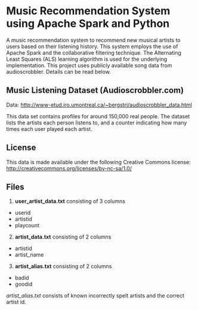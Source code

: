 
# Music Recommendation System using Apache Spark and Python

A music recommendation system to recommend new musical artists to users based on their listening history. This system employs the use of Apache Spark and the collaborative filtering technique. The Alternating Least Squares (ALS) learning algorithm is used for the underlying implementation. This project uses publicly available song data from audioscrobbler. Details can be read below.


Music Listening Dataset (Audioscrobbler.com)
--------------------------------

Data: http://www-etud.iro.umontreal.ca/~bergstrj/audioscrobbler_data.html

This data set contains profiles for around 150,000 real people. The dataset lists the artists each person listens to, and a counter indicating how many times each user played each artist.


License
-------

This data is made available under the following Creative Commons license:
http://creativecommons.org/licenses/by-nc-sa/1.0/


Files
-----

1. __user_artist_data.txt__ consisting of 3 columns
 * userid 
 * artistid 
 * playcount

2. __artist_data.txt__ consisting of 2 columns
 * artistid 
 * artist_name

3. __artist_alias.txt__ consisting of 2 columns
 * badid
 * goodid
    
_artist_alias.txt_ consists of known incorrectly spelt artists and the correct artist id.
